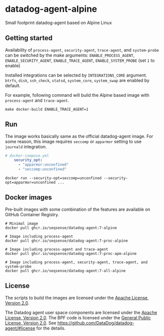 # datadog-agent-alpine
Small footprint datadog-agent  based on Alpine Linux

## Getting started
Availability of `process-agent`, `security-agent`, `trace-agent`, and `system-probe` can be switched by the make arguments: `ENABLE_PROCESS_AGENT`, `ENABLE_SECURITY_AGENT`, `ENABLE_TRACE_AGENT`, `ENABLE_SYSTEM_PROBE` (set `1` to enable)

Installed integrations can be selected by `INTEGRATIONS_CORE` argument.
`btrfs`, `disk`, `ssh_check`, `statsd`, `system_core`, `system_swap` are enabled by default.

For example, following command will build the Alpine based image with `process-agent` and `trace-agent`.
```shell
make docker-build ENABLE_TRACE_AGENT=1
```

## Run
The image works basically same as the official datadog-agent image.
For some reason, this image requires `seccomp` or `apparmor` setting to use `journald` integration.
```yaml
# docker-compose.yml
    security_opt:
      - "apparmor:unconfined"
      - "seccomp:unconfined"
```
```shell
docker run --security-opt=seccomp=unconfined --security-opt=apparmor=unconfined ...
```

## Docker images

Pre-built images with some combination of the features are available on GitHub Container Registry.

```shell
# Minimal image
docker pull ghcr.io/seqsense/datadog-agent:7-alpine

# Image including process-agent
docker pull ghcr.io/seqsense/datadog-agent:7-proc-alpine

# Image including process-agent and trace-agent
docker pull ghcr.io/seqsense/datadog-agent:7-proc-apm-alpine

# Image including process-agent, security-agent, trace-agent, and system-probe
docker pull ghcr.io/seqsense/datadog-agent:7-all-alpine
```

## License
The scripts to build the images are licensed under the [Apache License, Version 2.0](LICENSE).

The Datadog agent user space components are licensed under the [Apache License, Version 2.0](https://github.com/DataDog/datadog-agent/blob/master/LICENSE).
The BPF code is licensed under the [General Public License, Version 2.0](https://github.com/DataDog/datadog-agent/blob/master/pkg/ebpf/c/COPYING).
See https://github.com/DataDog/datadog-agent/#license for the details.
